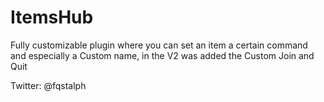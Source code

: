 # ItemsHub

Fully customizable plugin where you can set an item a certain command and especially a Custom name, in the V2 was added the Custom Join and Quit

Twitter: @fqstalph 
